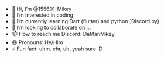 - 👋 Hi, I’m @155601-Mikey
- 👀 I’m interested in coding
- 🌱 I’m currently learning Dart (flutter) and python (Discord.py)
- 💞️ I’m looking to collaborate on ...
- 📫 How to reach me Discord: DaManMikey
- 😄 Pronouns: He/Him
- ⚡ Fun fact: uhm. ehr, uh, yeah sure :D

<!---
155601-Mikey/155601-Mikey is a ✨ special ✨ repository because its `README.md` (this file) appears on your GitHub profile.
You can click the Preview link to take a look at your changes.
--->
